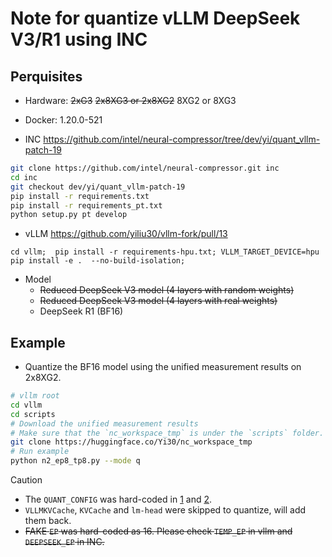 # Note for quantize vLLM DeepSeek V3/R1 using INC

## Perquisites

- Hardware: ~~2xG3~~  ~~2x8XG3 or 2x8XG2~~ 8XG2 or 8XG3
- Docker: 1.20.0-521

- INC https://github.com/intel/neural-compressor/tree/dev/yi/quant_vllm-patch-19

```bash
git clone https://github.com/intel/neural-compressor.git inc
cd inc
git checkout dev/yi/quant_vllm-patch-19
pip install -r requirements.txt
pip install -r requirements_pt.txt
python setup.py pt develop
```
- vLLM  https://github.com/yiliu30/vllm-fork/pull/13

```
cd vllm;  pip install -r requirements-hpu.txt; VLLM_TARGET_DEVICE=hpu pip install -e .  --no-build-isolation;
```
- Model
    - ~~Reduced DeepSeek V3 model (4 layers with random weights)~~
    -  ~~Reduced DeepSeek V3 model (4 layers with real weights)~~
    - DeepSeek R1 (BF16)

## Example
- Quantize the BF16 model using the unified measurement results on 2x8XG2.


```bash
# vllm root
cd vllm
cd scripts
# Download the unified measurement results
# Make sure that the `nc_workspace_tmp` is under the `scripts` folder.
git clone https://huggingface.co/Yi30/nc_workspace_tmp
# Run example
python n2_ep8_tp8.py --mode q
```

> [!CAUTION]
> - The `QUANT_CONFIG` was hard-coded in [1](https://github.com/yiliu30/vllm-fork/blob/bc3a26c3d6143b6405ef9af7e06f6eddcbcbdad0/scripts/g4_multi_nodes_source.sh#L34C8-L34C20) and [2](https://github.com/yiliu30/vllm-fork/blob/bc3a26c3d6143b6405ef9af7e06f6eddcbcbdad0/scripts/g5_multi_nodes_source.sh#L38).
> - `VLLMKVCache`, `KVCache` and `lm-head` were skipped to quantize, will add them back.
> - ~~FAKE `EP` was hard-coded as 16. Please check `TEMP_EP` in vllm and `DEEPSEEK_EP` in INC.~~